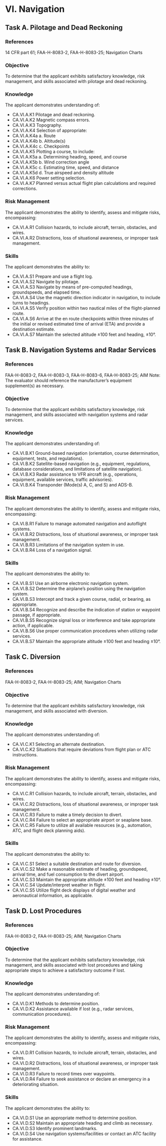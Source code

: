 # VI. Navigation
## Task A. Pilotage and Dead Reckoning
### References
14 CFR part 61; FAA-H-8083-2, FAA-H-8083-25; Navigation Charts
### Objective
To determine that the applicant exhibits satisfactory knowledge, risk management, and skills associated with pilotage and dead reckoning.
### Knowledge
The applicant demonstrates understanding of:
* CA.VI.A.K1 Pilotage and dead reckoning.
* CA.VI.A.K2 Magnetic compass errors.
* CA.VI.A.K3 Topography.
* CA.VI.A.K4 Selection of appropriate:
* CA.VI.A.K4a a. Route
* CA.VI.A.K4b b. Altitude(s)
* CA.VI.A.K4c c. Checkpoints
* CA.VI.A.K5 Plotting a course, to include:
* CA.VI.A.K5a a. Determining heading, speed, and course
* CA.VI.A.K5b b. Wind correction angle
* CA.VI.A.K5c c. Estimating time, speed, and distance
* CA.VI.A.K5d d. True airspeed and density altitude
* CA.VI.A.K6 Power setting selection.
* CA.VI.A.K7 Planned versus actual flight plan calculations and required corrections.
### Risk Management
The applicant demonstrates the ability to identify, assess and mitigate risks, encompassing:
* CA.VI.A.R1 Collision hazards, to include aircraft, terrain, obstacles, and wires.
* CA.VI.A.R2 Distractions, loss of situational awareness, or improper task management.
### Skills
The applicant demonstrates the ability to:
* CA.VI.A.S1 Prepare and use a flight log.
* CA.VI.A.S2 Navigate by pilotage.
* CA.VI.A.S3 Navigate by means of pre-computed headings, groundspeeds, and elapsed time.
* CA.VI.A.S4 Use the magnetic direction indicator in navigation, to include turns to headings.
* CA.VI.A.S5 Verify position within two nautical miles of the flight-planned route.
* CA.VI.A.S6 Arrive at the en route checkpoints within three minutes of the initial or revised estimated time of arrival (ETA) and provide a destination estimate.
* CA.VI.A.S7 Maintain the selected altitude ±100 feet and heading, ±10°. 
## Task B. Navigation Systems and Radar Services
### References
FAA-H-8083-2, FAA-H-8083-3, FAA-H-8083-6, FAA-H-8083-25; AIM Note: The evaluator should reference the manufacturer’s equipment supplement(s) as necessary.
### Objective
To determine that the applicant exhibits satisfactory knowledge, risk management, and skills associated with navigation systems and radar services.
### Knowledge
The applicant demonstrates understanding of:
* CA.VI.B.K1 Ground-based navigation (orientation, course determination, equipment, tests, and regulations).
* CA.VI.B.K2 Satellite-based navigation (e.g., equipment, regulations, database considerations, and limitations of satellite navigation).
* CA.VI.B.K3 Radar assistance to VFR aircraft (e.g., operations, equipment, available services, traffic advisories).
* CA.VI.B.K4 Transponder (Mode(s) A, C, and S) and ADS-B.
### Risk Management
The applicant demonstrates the ability to identify, assess and mitigate risks, encompassing:
* CA.VI.B.R1 Failure to manage automated navigation and autoflight systems.
* CA.VI.B.R2 Distractions, loss of situational awareness, or improper task management.
* CA.VI.B.R3 Limitations of the navigation system in use.
* CA.VI.B.R4 Loss of a navigation signal.
### Skills
The applicant demonstrates the ability to:
* CA.VI.B.S1 Use an airborne electronic navigation system.
* CA.VI.B.S2 Determine the airplane’s position using the navigation system.
* CA.VI.B.S3 Intercept and track a given course, radial, or bearing, as appropriate.
* CA.VI.B.S4 Recognize and describe the indication of station or waypoint passage, if appropriate.
* CA.VI.B.S5 Recognize signal loss or interference and take appropriate action, if applicable.
* CA.VI.B.S6 Use proper communication procedures when utilizing radar services.
* CA.VI.B.S7 Maintain the appropriate altitude ±100 feet and heading ±10°. 
## Task C. Diversion
### References
FAA-H-8083-2, FAA-H-8083-25; AIM; Navigation Charts
### Objective
To determine that the applicant exhibits satisfactory knowledge, risk management, and skills associated with diversion.
### Knowledge
The applicant demonstrates understanding of:
* CA.VI.C.K1 Selecting an alternate destination.
* CA.VI.C.K2 Situations that require deviations from flight plan or ATC instructions.
### Risk Management
The applicant demonstrates the ability to identify, assess and mitigate risks, encompassing:
* CA.VI.C.R1 Collision hazards, to include aircraft, terrain, obstacles, and wires.
* CA.VI.C.R2 Distractions, loss of situational awareness, or improper task management.
* CA.VI.C.R3 Failure to make a timely decision to divert.
* CA.VI.C.R4 Failure to select an appropriate airport or seaplane base.
* CA.VI.C.R5 Failure to utilize all available resources (e.g., automation, ATC, and flight deck planning aids).
### Skills
The applicant demonstrates the ability to:
* CA.VI.C.S1 Select a suitable destination and route for diversion.
* CA.VI.C.S2 Make a reasonable estimate of heading, groundspeed, arrival time, and fuel consumption to the divert airport.
* CA.VI.C.S3 Maintain the appropriate altitude ±100 feet and heading ±10°.
* CA.VI.C.S4 Update/interpret weather in flight.
* CA.VI.C.S5 Utilize flight deck displays of digital weather and aeronautical information, as applicable.
## Task D. Lost Procedures
### References
FAA-H-8083-2, FAA-H-8083-25; AIM; Navigation Charts
### Objective
To determine that the applicant exhibits satisfactory knowledge, risk management, and skills associated with lost procedures and taking appropriate steps to achieve a satisfactory outcome if lost.
### Knowledge
The applicant demonstrates understanding of:
* CA.VI.D.K1 Methods to determine position.
* CA.VI.D.K2 Assistance available if lost (e.g., radar services, communication procedures).
### Risk Management
The applicant demonstrates the ability to identify, assess and mitigate risks, encompassing:
* CA.VI.D.R1 Collision hazards, to include aircraft, terrain, obstacles, and wires.
* CA.VI.D.R2 Distractions, loss of situational awareness, or improper task management.
* CA.VI.D.R3 Failure to record times over waypoints.
* CA.VI.D.R4 Failure to seek assistance or declare an emergency in a deteriorating situation.
### Skills
The applicant demonstrates the ability to:
* CA.VI.D.S1 Use an appropriate method to determine position.
* CA.VI.D.S2 Maintain an appropriate heading and climb as necessary.
* CA.VI.D.S3 Identify prominent landmarks.
* CA.VI.D.S4 Use navigation systems/facilities or contact an ATC facility for assistance. 
